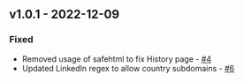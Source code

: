 ## v1.0.1 - 2022-12-09

### Fixed
* Removed usage of safehtml to fix History page - [#4](https://github.com/chat-roulettte/chat-roulette/pull/4)
* Updated LinkedIn regex to allow country subdomains - [#6](https://github.com/chat-roulettte/chat-roulette/pull/6)

